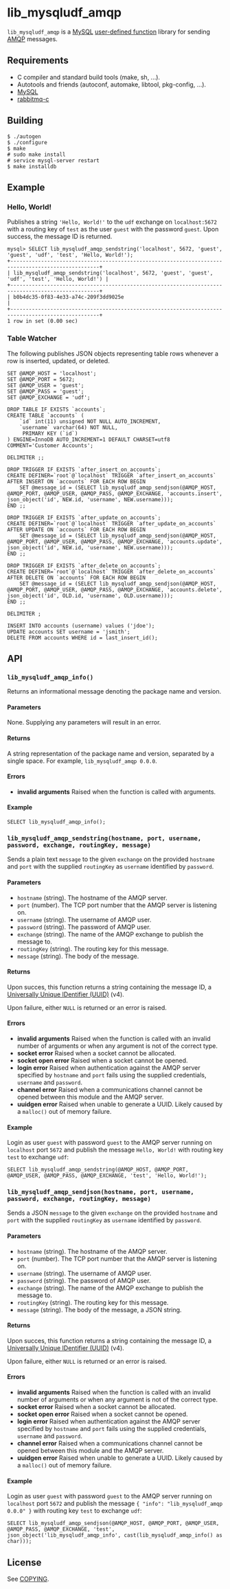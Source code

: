 # lib\_mysqludf\_amqp

`lib_mysqludf_amqp` is a [MySQL](http://www.mysql.com/) [user-defined function](http://dev.mysql.com/doc/refman/5.7/en/udf-features.html)
library for sending [AMQP](https://www.amqp.org/) messages.

## Requirements

* C compiler and standard build tools (make, sh, ...).
* Autotools and friends (autoconf, automake, libtool, pkg-config, ...).
* [MySQL](http://www.mysql.com/)
* [rabbitmq-c](https://github.com/alanxz/rabbitmq-c)

## Building

```
$ ./autogen
$ ./configure
$ make
# sudo make install
# service mysql-server restart
$ make installdb
```

## Example

### Hello, World!

Publishes a string `'Hello, World!'` to the `udf` exchange on `localhost:5672` with a routing key of `test` as the user `guest` with the password `guest`. Upon success, the message ID is returned.

```
mysql> SELECT lib_mysqludf_amqp_sendstring('localhost', 5672, 'guest', 'guest', 'udf', 'test', 'Hello, World!');
+---------------------------------------------------------------------------------------------------+
| lib_mysqludf_amqp_sendstring('localhost', 5672, 'guest', 'guest', 'udf', 'test', 'Hello, World!') |
+---------------------------------------------------------------------------------------------------+
| b0b4dc35-0f83-4e33-a74c-209f3dd9025e                                                              |
+---------------------------------------------------------------------------------------------------+
1 row in set (0.00 sec)
```

### Table Watcher

The following publishes JSON objects representing table rows whenever a row is inserted, updated, or deleted.
```
SET @AMQP_HOST = 'localhost';
SET @AMQP_PORT = 5672;
SET @AMQP_USER = 'guest';
SET @AMQP_PASS = 'guest';
SET @AMQP_EXCHANGE = 'udf';

DROP TABLE IF EXISTS `accounts`;
CREATE TABLE `accounts` (
    `id` int(11) unsigned NOT NULL AUTO_INCREMENT,
    `username` varchar(64) NOT NULL,
     PRIMARY KEY (`id`)
) ENGINE=InnoDB AUTO_INCREMENT=1 DEFAULT CHARSET=utf8 COMMENT='Customer Accounts';

DELIMITER ;;

DROP TRIGGER IF EXISTS `after_insert_on_accounts`;
CREATE DEFINER=`root`@`localhost` TRIGGER `after_insert_on_accounts` AFTER INSERT ON `accounts` FOR EACH ROW BEGIN
    SET @message_id = (SELECT lib_mysqludf_amqp_sendjson(@AMQP_HOST, @AMQP_PORT, @AMQP_USER, @AMQP_PASS, @AMQP_EXCHANGE, 'accounts.insert', json_object('id', NEW.id, 'username', NEW.username)));
END ;;

DROP TRIGGER IF EXISTS `after_update_on_accounts`;
CREATE DEFINER=`root`@`localhost` TRIGGER `after_update_on_accounts` AFTER UPDATE ON `accounts` FOR EACH ROW BEGIN
    SET @message_id = (SELECT lib_mysqludf_amqp_sendjson(@AMQP_HOST, @AMQP_PORT, @AMQP_USER, @AMQP_PASS, @AMQP_EXCHANGE, 'accounts.update', json_object('id', NEW.id, 'username', NEW.username)));
END ;;

DROP TRIGGER IF EXISTS `after_delete_on_accounts`;
CREATE DEFINER=`root`@`localhost` TRIGGER `after_delete_on_accounts` AFTER DELETE ON `accounts` FOR EACH ROW BEGIN
    SET @message_id = (SELECT lib_mysqludf_amqp_sendjson(@AMQP_HOST, @AMQP_PORT, @AMQP_USER, @AMQP_PASS, @AMQP_EXCHANGE, 'accounts.delete', json_object('id', OLD.id, 'username', OLD.username)));
END ;;

DELIMITER ;

INSERT INTO accounts (username) values ('jdoe');
UPDATE accounts SET username = 'jsmith';
DELETE FROM accounts WHERE id = last_insert_id();
```

## API

### `lib_mysqludf_amqp_info()`

Returns an informational message denoting the package name and version.

#### Parameters

None. Supplying any parameters will result in an error.

#### Returns

A string representation of the package name and version, separated by a single space. For example, `lib_mysqludf_amqp 0.0.0`.

#### Errors

* **invalid arguments** Raised when the function is called with arguments.

#### Example

```
SELECT lib_mysqludf_amqp_info();
```

### `lib_mysqludf_amqp_sendstring(hostname, port, username, password, exchange, routingKey, message)`

Sends a plain text `message` to the given `exchange` on the provided `hostname` and `port` with the supplied `routingKey` as `username` identified by `password`.

#### Parameters

* `hostname` (string). The hostname of the AMQP server.
* `port` (number). The TCP port number that the AMQP server is listening on.
* `username` (string). The username of AMQP user.
* `password` (string). The password of AMQP user.
* `exchange` (string). The name of the AMQP exchange to publish the message to.
* `routingKey` (string). The routing key for this message.
* `message` (string). The body of the message.

#### Returns

Upon succes, this function returns a string containing the message ID, a [Universally Unique IDentifier (UUID)](https://tools.ietf.org/html/rfc4122) (v4).

Upon failure, either `NULL` is returned or an error is raised.

#### Errors

* **invalid arguments** Raised when the function is called with an invalid number of arguments or when any argument is not of the correct type.
* **socket error** Raised when a socket cannot be allocated.
* **socket open error** Raised when a socket cannot be opened.
* **login error** Raised when authentication against the AMQP server specified by `hostname` and `port` fails using the supplied credentials, `username` and `password`.
* **channel error** Raised when a communications channel cannot be opened between this module and the AMQP server.
* **uuidgen error** Raised when unable to generate a UUID. Likely caused by a `malloc()` out of memory failure.

#### Example

Login as user `guest` with password `guest` to the AMQP server running on `localhost` port `5672` and publish the message `Hello, World!` with routing key `test` to exchange `udf`:

```
SELECT lib_mysqludf_amqp_sendstring(@AMQP_HOST, @AMQP_PORT, @AMQP_USER, @AMQP_PASS, @AMQP_EXCHANGE, 'test', 'Hello, World!');
```

### `lib_mysqludf_amqp_sendjson(hostname, port, username, password, exchange, routingKey, message)`

Sends a JSON `message` to the given `exchange` on the provided `hostname` and `port` with the supplied `routingKey` as `username` identified by `password`.

#### Parameters

* `hostname` (string). The hostname of the AMQP server.
* `port` (number). The TCP port number that the AMQP server is listening on.
* `username` (string). The username of AMQP user.
* `password` (string). The password of AMQP user.
* `exchange` (string). The name of the AMQP exchange to publish the message to.
* `routingKey` (string). The routing key for this message.
* `message` (string). The body of the message, a JSON string.

#### Returns

Upon succes, this function returns a string containing the message ID, a [Universally Unique IDentifier (UUID)](https://tools.ietf.org/html/rfc4122) (v4).

Upon failure, either `NULL` is returned or an error is raised.

#### Errors

* **invalid arguments** Raised when the function is called with an invalid number of arguments or when any argument is not of the correct type.
* **socket error** Raised when a socket cannot be allocated.
* **socket open error** Raised when a socket cannot be opened.
* **login error** Raised when authentication against the AMQP server specified by `hostname` and `port` fails using the supplied credentials, `username` and `password`.
* **channel error** Raised when a communications channel cannot be opened between this module and the AMQP server.
* **uuidgen error** Raised when unable to generate a UUID. Likely caused by a `malloc()` out of memory failure.

#### Example

Login as user `guest` with password `guest` to the AMQP server running on `localhost` port `5672` and publish the message `{ "info": "lib_mysqludf_amqp 0.0.0" }` with routing key `test` to exchange `udf`:

```
SELECT lib_mysqludf_amqp_sendjson(@AMQP_HOST, @AMQP_PORT, @AMQP_USER, @AMQP_PASS, @AMQP_EXCHANGE, 'test', json_object('lib_mysqludf_amqp_info', cast(lib_mysqludf_amqp_info() as char)));
```

## License

See [COPYING](https://github.com/ssimicro/lib_mysqludf_amqp/blob/master/COPYING).
